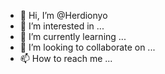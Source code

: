 - 👋 Hi, I’m @Herdionyo
- 👀 I’m interested in ...
- 🌱 I’m currently learning ...
- 💞️ I’m looking to collaborate on ...
- 📫 How to reach me ...

<!---
Herdionyo/Herdionyo is a ✨ special ✨ repository because its `README.md` (this file) appears on your GitHub profile.
You can click the Preview link to take a look at your changes.
--->
